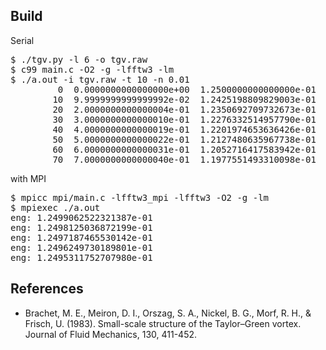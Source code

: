 <h2>Build</h2>

Serial
<pre>
$ ./tgv.py -l 6 -o tgv.raw
$ c99 main.c -O2 -g -lfftw3 -lm
$ ./a.out -i tgv.raw -t 10 -n 0.01
         0  0.0000000000000000e+00  1.2500000000000000e-01  3.7500000000000000e-01
        10  9.9999999999999992e-02  1.2425198809829003e-01  3.7314144557524406e-01
        20  2.0000000000000004e-01  1.2350692709732673e-01  3.7204458637899375e-01
        30  3.0000000000000010e-01  1.2276332514957790e-01  3.7168281219301155e-01
        40  4.0000000000000019e-01  1.2201974653636426e-01  3.7203557060776904e-01
        50  5.0000000000000022e-01  1.2127480635967738e-01  3.7308729039195336e-01
        60  6.0000000000000031e-01  1.2052716417583942e-01  3.7482625233875647e-01
        70  7.0000000000000040e-01  1.1977551493310098e-01  3.7724338978315803e-01
</pre>

with MPI
<pre>
$ mpicc mpi/main.c -lfftw3_mpi -lfftw3 -O2 -g -lm
$ mpiexec ./a.out
eng: 1.2499062522321387e-01
eng: 1.2498125036872199e-01
eng: 1.2497187465530142e-01
eng: 1.2496249730189801e-01
eng: 1.2495311752707980e-01
</pre>

<h2>References</h2>

- Brachet, M. E., Meiron, D. I., Orszag, S. A., Nickel, B. G., Morf,
  R. H., & Frisch, U. (1983). Small-scale structure of the
  Taylor–Green vortex. Journal of Fluid Mechanics, 130, 411-452.
